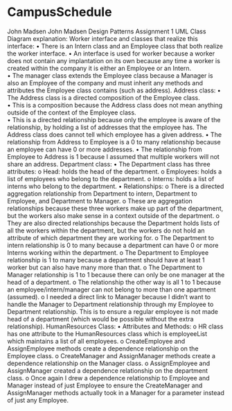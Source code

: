 # CampusSchedule 
John Madsen
John Madsen
Design Patterns Assignment 1
UML Class Diagram explanation:
Worker interface and classes that realize this interface:
•	There is an Intern class and an Employee class that both realize the worker interface. 
•	An interface is used for worker because a worker does not contain any implantation on its own because any time a worker is created within the company it is either an Employee or an Intern.  
•	The manager class extends the Employee class because a Manager is also an Employee of the company and must inherit any methods and attributes the Employee class contains (such as address).
Address class:
•	The Address class is a directed composition of the Employee class.  
•	This is a composition because the Address class does not mean anything outside of the context of the Employee class.  
•	This is a directed relationship because only the employee is aware of the relationship, by holding a list of addresses that the employee has.  The Address class does cannot tell which employee has a given address.
•	The relationship from Address to Employee is a 0 to many relationship because an employee can have 0 or more addresses.
•	The relationship from Employee to Address is 1 because I assumed that multiple workers will not share an address.
Department class:
•	The Department class has three attributes:
o	Head: holds the head of the department.
o	Employees: holds a list of employees who belong to the department.
o	Interns: holds a list of interns who belong to the department.
•	Relationships:
o	There is a directed aggregation relationship from Department to intern, Department to Employee, and Department to Manager. 
o	These are aggregation relationships because these three workers make up part of the department, but the workers also make sense in a context outside of the department.
o	They are also directed relationships because the Department holds lists of all the workers within the department, but the workers do not hold an attribute of which department they are working for.
o	The Department to intern relationship is 0 to many because a department can have 0 or more Interns working within the department.
o	The Department to Employee relationship is 1 to many because a department should have at least 1 worker but can also have many more than that.
o	The Department to Manager relationship is 1 to 1 because there can only be one manager at the head of a department.
o	The relationship the other way is all 1 to 1 because an employee/intern/manager can not belong to more than one apartment (assumed).
o	I needed a direct link to Manager because I didn’t want to handle the Manager to Department relationship through my Employee to Department relationship.  This is to ensure a regular employee is not made head of a department (which would be possible without the extra relationship).
       HumanResources Class:
•	Attributes and Methods:
o	HR class has one attribute to the HumanResources class which is employeeList which maintains a list of all employees.
o	CreateEmployee and AssignEmployee methods create a dependence relationship on the Employee class.
o	CreateManager and AssignManager methods create a dependence relationship on the Manager class.
o	AssignEmployee and AssignManager created a dependence relationship on the department class.
o	Once again I drew a dependence relationship to Employee and Manager instead of just Employee to ensure the CreateManager and AssignManager methods actually took in a Manager for a parameter instead of just any Employee.

